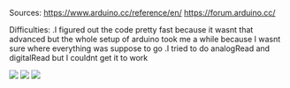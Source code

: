 Sources:
  https://www.arduino.cc/reference/en/
  https://forum.arduino.cc/
  
  
Difficulties:
  .I figured out the code pretty fast because it wasnt that advanced
  but the whole setup of arduino took me a while because I wasnt sure
  where everything was suppose to go
  .I tried to do analogRead and digitalRead but I couldnt get it to work
  
  ![]("IMG_5191.jpg")
  ![]("IMG_8597.jpg")
  ![]("IMG_8727.jpg")

